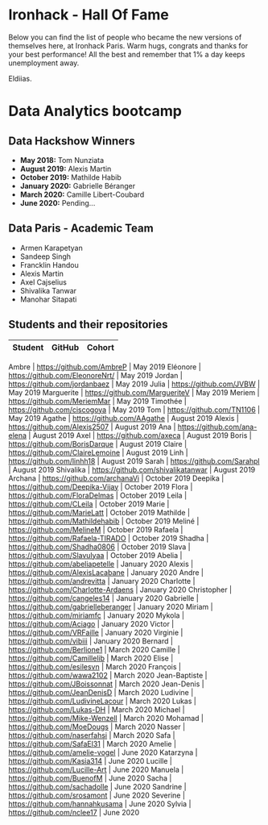# Ironhack - Hall Of Fame

Below you can find the list of people who became the new versions of themselves here, at Ironhack Paris.
Warm hugs, congrats and thanks for your best performance! All the best and remember that 1% a day keeps unemployment away.

Eldiias.


# Data Analytics bootcamp

## Data Hackshow Winners
* **May 2018:** Tom Nunziata
* **August 2019:** Alexis Martin
* **October 2019:** Mathilde Habib
* **January 2020:** Gabrielle Béranger
* **March 2020:** Camille Libert-Coubard
* **June 2020:**  Pending...

## Data Paris - Academic Team
- Armen Karapetyan
- Sandeep Singh
- Francklin Handou
- Alexis Martin
- Axel Cajselius
- Shivalika Tanwar
- Manohar Sitapati

## Students and their repositories
Student | GitHub | Cohort
--- | --- | ---

Ambre  | https://github.com/AmbreP | May 2019
Eléonore  | https://github.com/EleonoreNrt/ | May 2019
Jordan  | https://github.com/jordanbaez | May 2019
Julia  | https://github.com/JVBW | May 2019
Marguerite  | https://github.com/MargueriteV | May 2019
Meriem  | https://github.com/MeriemMar | May 2019
Timothée   | https://github.com/ciscogoya | May 2019
Tom  | https://github.com/TN1106 | May 2019
Agathe  | https://github.com/AAgathe | August 2019
Alexis  | https://github.com/Alexis2507 | August 2019
Ana | https://github.com/ana-elena | August 2019
Axel  | https://github.com/axeca | August 2019
Boris  | https://github.com/BorisDarque | August 2019
Claire  | https://github.com/ClaireLemoine | August 2019
Linh  | https://github.com/linhh18 | August 2019
Sarah  | https://github.com/Sarahpl | August 2019
Shivalika  | https://github.com/shivalikatanwar | August 2019
Archana  | https://github.com/archanaVi | October 2019
Deepika  | https://github.com/Deepika-Vijay | October 2019
Flora  | https://github.com/FloraDelmas | October 2019
Leila  | https://github.com/CLeila | October 2019
Marie  | https://github.com/MarieLatt | October 2019
Mathilde  | https://github.com/Mathildehabib | October 2019
Meliné  | https://github.com/MelineM | October 2019
Rafaela  | https://github.com/Rafaela-TIRADO | October 2019
Shadha  | https://github.com/Shadha0806 | October 2019
Slava  | https://github.com/Slavulyaa | October 2019
Abelia  | https://github.com/abeliapetelle | January 2020
Alexis  | https://github.com/AlexisLacabane | January 2020
Andre  | https://github.com/andrevitta | January 2020
Charlotte  | https://github.com/Charlotte-Ardaens | January 2020
Christopher | https://github.com/cangeles14 | January 2020
Gabrielle  | https://github.com/gabrielleberanger | January 2020
Miriam  | https://github.com/miriamfc | January 2020
Mykola  | https://github.com/Aciago | January 2020
Victor  | https://github.com/VRFaille | January 2020
Virginie  | https://github.com/vibiii | January 2020
Bernard  | https://github.com/Berlione1 | March 2020
Camille  | https://github.com/Camillelib | March 2020
Elise  | https://github.com/esilesvn | March 2020
François  | https://github.com/wawa2102 | March 2020
Jean-Baptiste  | https://github.com/JBoissonnat | March 2020
Jean-Denis  | https://github.com/JeanDenisD | March 2020
Ludivine  | https://github.com/LudivineLacour | March 2020
Lukas  | https://github.com/Lukas-DH | March 2020
Michael  | https://github.com/Mike-Wenzell | March 2020
Mohamad  | https://github.com/MoeDougs | March 2020
Nasser  | https://github.com/naserfahsi | March 2020
Safa  | https://github.com/SafaEl31 | March 2020
Amelie  | https://github.com/amelie-vogel | June 2020
Katarzyna  | https://github.com/Kasia314 | June 2020
Lucille  | https://github.com/Lucille-Art | June 2020
Manuela  | https://github.com/BuenofM | June 2020
Sacha  | https://github.com/sachadolle | June 2020 
Sandrine  | https://github.com/srosamont | June 2020 
Severine  | https://github.com/hannahkusama | June 2020
Sylvia  | https://github.com/nclee17 | June 2020
